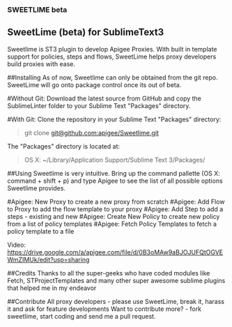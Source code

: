 ### SWEETLIME beta
## SweetLime (beta) for SublimeText3
Sweetlime is ST3 plugin to develop Apigee Proxies. With built in template support for policies, steps and flows, SweetLime helps proxy developers build proxies with ease.

##Installing
As of now, Sweetlime can only be obtained from the git repo. SweetLime will go onto package control once its out of beta.

#Without Git: 
Download the latest source from GitHub and copy the SublimeLinter folder to your Sublime Text "Packages" directory.

#With Git: 
Clone the repository in your Sublime Text "Packages" directory:

> git clone [git@github.com:apigee/Sweetlime.git]()

The "Packages" directory is located at:
> OS X: ~/Library/Application Support/Sublime Text 3/Packages/

##Using
Sweetlime is very intuitive. Bring up the command pallette (OS X: command + shift + p) and type Apigee to see the list of all possible options Sweetlime provides.

#Apigee: New Proxy
to create a new proxy from scratch
#Apigee: Add Flow to Proxy
to add the flow template to your proxy
#Apigee: Add Step
to add a steps - existing and new
#Apigee: Create New Policy
to create new policy from a list of policy templates
#Apigee: Fetch Policy Templates
to fetch a policy template to a file

Video: https://drive.google.com/a/apigee.com/file/d/0B3oMAw9aBJOJUFQtOGVEWmZIMUk/edit?usp=sharing

##Credits
Thanks to all the super-geeks who have coded modules like Fetch, STProjectTemplates and many other super awesome sublime plugins that helped me in my endeavor

##Contribute
All proxy developers - please use SweetLime, break it, harass it and ask for feature developments
Want to contribute more? - fork sweetlime, start coding and send me a pull request.






